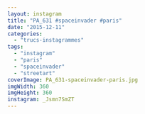 ```yaml
---
layout: instagram
title: "PA_631 #spaceinvader #paris"
date: "2015-12-11"
categories: 
  - "trucs-instagrammes"
tags: 
  - "instagram"
  - "paris"
  - "spaceinvader"
  - "streetart"
coverImage: PA_631-spaceinvader-paris.jpg
imgWidth: 360
imgHeight: 360
instagram: _Jsmn7SmZT
---
```

